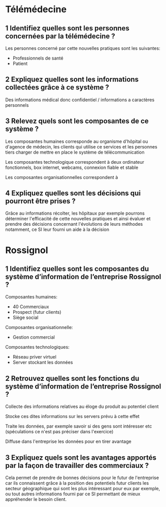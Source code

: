 
# Télémédecine
## 1 Identifiez quelles sont les personnes concernées par la télémédecine ?

Les personnes concerné par cette nouvelles pratiques sont les suivantes:

- Professionnels de santé
- Patient

## 2 Expliquez quelles sont les informations collectées grâce à ce système ?

Des informations médical donc confidentiel / informations a caractères personnels

## 3 Relevez quels sont les composantes de ce système ?

Les composantes humaines corresponde au organisme d'hôpital ou d'agence de médecin, les clients qui utilise ce services et les personnes tiers charger de mettre en place le système de télécommunication

Les composantes technologique correspondent à deux ordinateur fonctionnels, box internet, webcams, connexion fiable et stable

Les composantes organisationnelles correspondent à

## 4 Expliquez quelles sont les décisions qui pourront être prises ?

Grâce au informations récolter, les hôpitaux par exemple pourrons déterminer l'efficacité de cette nouvelles pratiques et ainsi évaluer et prendre des décisions concernant l'évolutions de leurs méthodes notamment, ce SI leur fourni un aide à la décision

# Rossignol

## 1 Identifiez quelles sont les composantes du système d’information de l’entreprise Rossignol ?

Composantes humaines:

- 40 Commerciaux
- Prospect (futur clients)
- Siège social

Composantes organisationnelle:

* Gestion commercial

Composantes technologiques:

- Réseau priver virtuel
- Server stockant les données

## 2 Retrouvez quelles sont les fonctions du système d’information de l’entreprise Rossignol ?

Collecte des informations relatives au éloge du produit au potentiel client

Stocke ces dites informations sur les servers prévu à cette effet

Traite les données, par exemple savoir si des gens sont intéresser etc (spéculations ce n'est pas préciser dans l'exercice)

Diffuse dans l'entreprise les données pour en tirer avantage

## 3 Expliquez quels sont les avantages apportés par la façon de travailler des commerciaux ?

Cela permet de prendre de bonnes décisions pour le futur de l'entreprise car ils connaissent grâce à la position des potentiels futur clients les secteur géographique qui sont les plus intéressant pour eux par exemple, ou tout autres informations fourni par ce SI permettant de mieux appréhender le besoin client. 